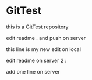 # GitTest
this is a GitTest  repository

edit readme . and push on server


this line is my new edit on local


edit readme on server 2 :


add one line on server
